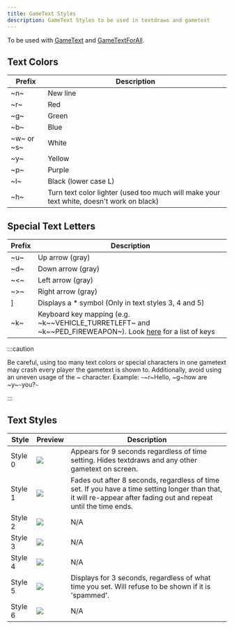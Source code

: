 ```yaml
---
title: GameText Styles
description: GameText Styles to be used in textdraws and gametext
---
```


To be used with [GameText](../functions/GameTextForPlayer) and [GameTextForAll](../functions/GameTextForAll).

## Text Colors

| Prefix     | Description                                                                              |
| ---------- | ---------------------------------------------------------------------------------------- |
| ~n~        | New line                                                                                 |
| ~r~        | Red                                                                                      |
| ~g~        | Green                                                                                    |
| ~b~        | Blue                                                                                     |
| ~w~ or ~s~ | White                                                                                    |
| ~y~        | Yellow                                                                                   |
| ~p~        | Purple                                                                                   |
| ~l~        | Black (lower case L)                                                                     |
| ~h~        | Turn text color lighter (used too much will make your text white, doesn't work on black) |

## Special Text Letters

| Prefix | Description                                                                                                                         |
| ------ | ----------------------------------------------------------------------------------------------------------------------------------- |
| ~u~    | Up arrow (gray)                                                                                                                     |
| ~d~    | Down arrow (gray)                                                                                                                   |
| ~\<~   | Left arrow (gray)                                                                                                                   |
| ~>~    | Right arrow (gray)                                                                                                                  |
| ]      | Displays a \* symbol (Only in text styles 3, 4 and 5)                                                                               |
| ~k~    | Keyboard key mapping (e.g. ~k\~~VEHICLE_TURRETLEFT~ and ~k\~~PED_FIREWEAPON~). Look [here](../resources/keys.md) for a list of keys |

:::caution

Be careful, using too many text colors or special characters in one gametext may crash every player the gametext is shown to. Additionally, avoid using an uneven usage of the ~ character. Example: `~`~r~Hello, ~g~how are ~y~`~`you?`~`

:::

## Text Styles

| Style   | Preview                                | Description                                                                                                                                                        |
| ------- | -------------------------------------- | ------------------------------------------------------------------------------------------------------------------------------------------------------------------ |
| Style 0 | ![](/images/gametextstyles/style0.png) | Appears for 9 seconds regardless of time setting. Hides textdraws and any other gametext on screen.                                                                |
| Style 1 | ![](/images/gametextstyles/style1.png) | Fades out after 8 seconds, regardless of time set. If you have a time setting longer than that, it will re-appear after fading out and repeat until the time ends. |
| Style 2 | ![](/images/gametextstyles/style2.png) | N/A                                                                                                                                                                |
| Style 3 | ![](/images/gametextstyles/style3.png) | N/A                                                                                                                                                                |
| Style 4 | ![](/images/gametextstyles/style4.png) | N/A                                                                                                                                                                |
| Style 5 | ![](/images/gametextstyles/style5.png) | Displays for 3 seconds, regardless of what time you set. Will refuse to be shown if it is 'spammed'.                                                               |
| Style 6 | ![](/images/gametextstyles/style6.png) | N/A                                                                                                                                                                |

